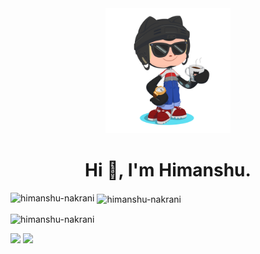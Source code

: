 <div>
    <div align=center>
        <img src="https://raw.githubusercontent.com/AhmedFathyDev/AhmedFathyDev/main/GitHub.png" alt="GitHub Octocat Drinking a Cup of Coffee" height="200">
    </div>
<h1 align="center">Hi 👋, I'm Himanshu.</h1>




<p><img align="left" src="https://github-readme-stats.vercel.app/api/top-langs?username=himanshu-nakrani&show_icons=true&locale=en&layout=compact" alt="himanshu-nakrani" /></p>

<p>&nbsp;<img align="center" src="https://github-readme-stats.vercel.app/api?username=himanshu-nakrani&show_icons=true&locale=en" alt="himanshu-nakrani" /></p>

<p><img align="center" src="https://github-readme-streak-stats.herokuapp.com/?user=himanshu-nakrani&" alt="himanshu-nakrani" /></p>




<!-- HTML -->
<img src="./kaggle-badges/CompetitionsRank/plastic-black.svg" />
<img src="./kaggle-plates/Competitions/white.svg" />
